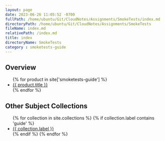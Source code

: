 ```yaml
---
layout: page
date: 2023-06-26 11:05:52 -0700
fullPath: /home/ubuntu/Git/CloudNotes/Assignments/SmokeTests/index.md
directoryPath: /home/ubuntu/Git/CloudNotes/Assignments/SmokeTests
fileName: index.md
relativePath: /index.md
title: index
directoryName: SmokeTests
category : smoketests-guide
---
```


## Overview

<section><ul>
{% for product in site['smoketests-guide'] %}
<li><a href="{{ product.url }}">
    {{ product.title }}</a></li>
{% endfor %}
</ul></section>

## Other Subject Collections

<section><ul>
{% for collection in site.collections %}
    {% if collection.label contains 'guide' %}
<li><a href="{{ collection.label }}">
    {{ collection.label }}</a></li>
    {% endif %}
{% endfor %}
</ul></section>
